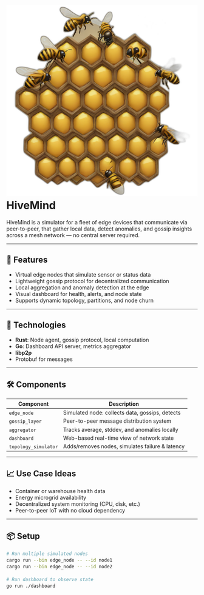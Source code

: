# ![alt text](image.png)HiveMind

HiveMind is a simulator for a fleet of edge devices that communicate via peer-to-peer, that gather local data, detect anomalies, and gossip insights across a mesh network — no central server required.

---

## 🧩 Features

- Virtual edge nodes that simulate sensor or status data
- Lightweight gossip protocol for decentralized communication
- Local aggregation and anomaly detection at the edge
- Visual dashboard for health, alerts, and node state
- Supports dynamic topology, partitions, and node churn

---

## 🚀 Technologies

- **Rust**: Node agent, gossip protocol, local computation
- **Go**: Dashboard API server, metrics aggregator
- **libp2p**
- Protobuf for messages

---

## 🛠 Components

| Component                 | Description                                      |
|--------------------------|--------------------------------------------------|
| `edge_node`              | Simulated node: collects data, gossips, detects  |
| `gossip_layer`           | Peer-to-peer message distribution system         |
| `aggregator`             | Tracks average, stddev, and anomalies locally    |
| `dashboard`              | Web-based real-time view of network state        |
| `topology_simulator`     | Adds/removes nodes, simulates failure & latency  |

---

## 📈 Use Case Ideas

- Container or warehouse health data
- Energy microgrid availability
- Decentralized system monitoring (CPU, disk, etc.)
- Peer-to-peer IoT with no cloud dependency

---

## 📦 Setup

```bash
# Run multiple simulated nodes
cargo run --bin edge_node -- --id node1
cargo run --bin edge_node -- --id node2

# Run dashboard to observe state
go run ./dashboard

